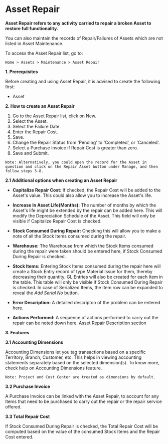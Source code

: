 # Asset Repair 

**Asset Repair refers to any activity carried to repair a broken Asset to restore full functionality.**

You can also maintain the records of Repair/Failures of Assets which are not listed in Asset Maintenance.

To access the Asset Repair list, go to:

`Home > Assets > Maintenance > Asset Repair`

**1. Prerequisites**

Before creating and using Asset Repair, it is advised to create the following first:

* Asset

**2. How to create an Asset Repair**

1. Go to the Asset Repair list, click on New.
2. Select the Asset.
3. Select the Failure Date.
4. Enter the Repair Cost.
5. Save.
6. Change the Repair Status from 'Pending' to 'Completed', or 'Canceled'.
7. Select a Purchase Invoice if Repair Cost is greater than zero.
8. Save and Submit.

`Note: Alternatively, you could open the record for the Asset in question and click on the Repair Asset button under Manage, and then follow steps 3-8.`

**2.1 Additional options when creating an Asset Repair**

* **Capitalize Repair Cost:** If checked, the Repair Cost will be added to the Asset's value. This could also allow you to increase the Asset's life.
* **Increase In Asset Life(Months):** The number of months by which the Asset's life might be extended by the repair can be added here. This will modify the Depreciation Schedule of the Asset. This field will only be visible if Capitalize Repair Cost is checked.

* **Stock Consumed During Repair:** Checking this will allow you to make a note of all the Stock Items consumed during the repair.
* **Warehouse:** The Warehouse from which the Stock Items consumed during the repair were taken should be entered here, if Stock Consumed During Repair is checked.
* **Stock Items:** Entering Stock Items consumed during the repair here will create a Stock Entry record of type Material Issue for them, thereby decreasing their quantity. GL Entries will also be created for each Item in the table. This table will only be visible if Stock Consumed During Repair is checked. In case of Serialized Items, the Item row can be expanded to reveal the _Add Serial No_ button.

* **Error Description:** A detailed descripton of the problem can be entered here.
* **Actions Performed:** A sequence of actions performed to carry out the repair can be noted down here.
Asset Repair Description section

**3. Features**

**3.1 Accounting Dimensions**

Accounting Dimensions let you tag transactions based on a specific Territory, Branch, Customer, etc. This helps in viewing accounting statements separately based on the selected dimension(s). To know more, check help on Accounting Dimensions feature.

`Note: Project and Cost Center are treated as dimensions by default.`

**3.2 Purchase Invoice**
    
A Purchase Invoice can be linked with the Asset Repair, to account for any Items that need to be purchased to carry out the repair or the repair service offered.

**3.3 Total Repair Cost**
 
If Stock Consumed During Repair is checked, the Total Repair Cost will be computed based on the value of the consumed Stock Items and the Repair Cost entered.